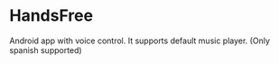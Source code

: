 # HandsFree
Android app with voice control. It supports default music player. (Only spanish supported)
